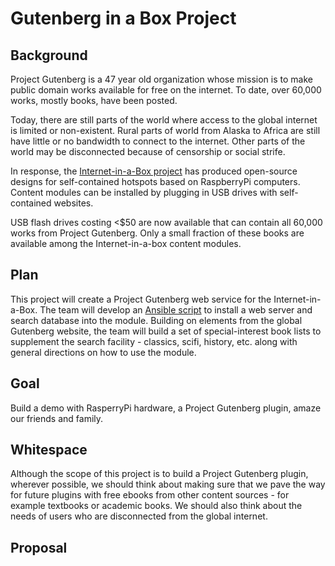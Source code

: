 # Gutenberg in a Box Project

## Background

Project Gutenberg is a 47 year old organization whose mission is to make public domain works available for free on the internet. To date, over 60,000 works, mostly books, have been posted.

Today, there are still parts of the world where access to the global internet is limited or non-existent. Rural parts of world from Alaska to Africa are still have little or no bandwidth to connect to the internet. Other parts of the world may be disconnected because of censorship or social strife.

In response, the [Internet-in-a-Box project](http://internet-in-a-box.org/) has produced open-source designs for self-contained hotspots based on RaspberryPi computers. Content modules can be installed by plugging in USB drives with self-contained websites.

USB flash drives costing <$50 are now available that can contain all 60,000 works from Project Gutenberg. Only a small fraction of these books are available among the Internet-in-a-box content modules.

## Plan

This project will create a Project Gutenberg web service for the Internet-in-a-Box. The team will develop an [Ansible script](https://docs.ansible.com/ansible/latest/index.html) to install a web server and search database into the module. Building on elements from the global Gutenberg website, the team will build a set of special-interest book lists to supplement the search facility - classics, scifi, history, etc. along with general directions on how to use the module.

## Goal

Build a demo with RasperryPi hardware, a Project Gutenberg plugin, amaze our friends and family.

## Whitespace

Although the scope of this project is to build a Project Gutenberg plugin, wherever possible, we should think about making sure that we pave the way for future plugins with free ebooks from other content sources - for example textbooks or academic books. We should also think about the needs of users who are disconnected from the global internet.

## Proposal
